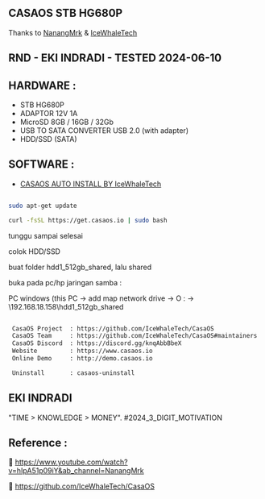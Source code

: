 
## CASAOS STB HG680P

Thanks to [NanangMrk](https://www.youtube.com/watch?v=hIpA51p09iY&ab_channel=NanangMrk) & [IceWhaleTech](https://github.com/IceWhaleTech/CasaOS)

## RND - EKI INDRADI - TESTED 2024-06-10 

## HARDWARE :
- STB HG680P
- ADAPTOR 12V 1A 
- MicroSD 8GB / 16GB / 32Gb
- USB TO SATA CONVERTER USB 2.0 (with adapter)
- HDD/SSD (SATA)

## SOFTWARE : 
- [CASAOS AUTO INSTALL BY IceWhaleTech](https://casaos.io/)


```sh

sudo apt-get update

curl -fsSL https://get.casaos.io | sudo bash

```

tunggu sampai selesai

colok HDD/SSD

buat folder hdd1_512gb_shared, lalu shared

buka pada pc/hp jaringan samba :

PC windows (this PC -> add map network drive -> O : -> \\192.168.18.158\hdd1_512gb_shared

```sh

 CasaOS Project  : https://github.com/IceWhaleTech/CasaOS
 CasaOS Team     : https://github.com/IceWhaleTech/CasaOS#maintainers
 CasaOS Discord  : https://discord.gg/knqAbbBbeX
 Website         : https://www.casaos.io
 Online Demo     : http://demo.casaos.io

 Uninstall       : casaos-uninstall

```

## EKI INDRADI

"TIME > KNOWLEDGE > MONEY". #2024_3_DIGIT_MOTIVATION

## Reference : 

:link: https://www.youtube.com/watch?v=hIpA51p09iY&ab_channel=NanangMrk

:link: https://github.com/IceWhaleTech/CasaOS

